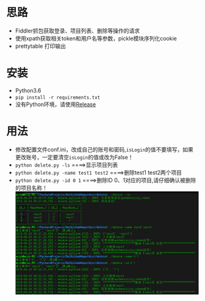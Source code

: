 # 思路
* Fiddler抓包获取登录、项目列表、删除等操作的请求
* 使用xpath获取相关token和用户名等参数，pickle模块序列化cookie
* prettytable 打印输出

# 安装 
* Python3.6
* `pip install -r requirements.txt`
*  没有Python环境，请使用[Release](https://github.com/steinvenic/DelGithubRepo/releases)

#  用法

* 修改配置文件conf.ini，改成自己的账号和密码,`isLogin`的值不要填写，如果更改账号，一定要清空`isLogin`的值或改为False！
* `python delete.py -ls`    ====>显示项目列表
* `python delete.py -name test1 test2`    ====>删除test1 test2两个项目
* `python delete.py -id 0 1`              ====>删除ID 0、1对应的项目,请仔细确认被删除的项目名称！
![avartar](https://github.com/steinvenic/DelGithubRepo/blob/master/20180624002334.png)
